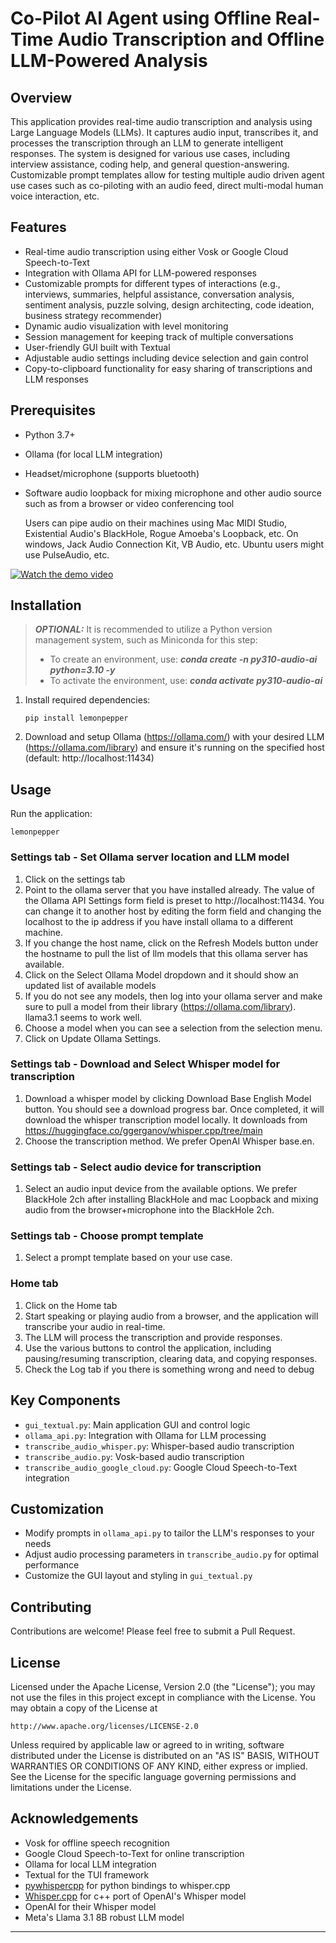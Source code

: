 # Co-Pilot AI Agent using Offline Real-Time Audio Transcription and Offline LLM-Powered Analysis

## Overview

This application provides real-time audio transcription and analysis using Large Language Models (LLMs). It captures audio input, transcribes it, and processes the transcription through an LLM to generate intelligent responses. The system is designed for various use cases, including interview assistance, coding help, and general question-answering.  Customizable prompt templates allow for testing multiple audio driven agent use cases such as co-piloting with an audio feed, direct multi-modal human voice interaction, etc.  

## Features

- Real-time audio transcription using either Vosk or Google Cloud Speech-to-Text
- Integration with Ollama API for LLM-powered responses
- Customizable prompts for different types of interactions (e.g., interviews, summaries, helpful assistance, conversation analysis, sentiment analysis, puzzle solving, design architecting, code ideation, business strategy recommender)
- Dynamic audio visualization with level monitoring
- Session management for keeping track of multiple conversations
- User-friendly GUI built with Textual
- Adjustable audio settings including device selection and gain control
- Copy-to-clipboard functionality for easy sharing of transcriptions and LLM responses

## Prerequisites

- Python 3.7+
- Ollama (for local LLM integration)


- Headset/microphone (supports bluetooth)
- Software audio loopback for mixing microphone and other audio source such as from a browser or video conferencing tool 
  
  Users can pipe audio on their machines using Mac MIDI Studio, Existential Audio's BlackHole, Rogue Amoeba's Loopback, etc.  On windows, Jack Audio Connection Kit, VB Audio, etc.  Ubuntu users might use PulseAudio, etc.

[![Watch the demo video](docs/images/screenshot_home.png)](https://youtu.be/X29zS82GMVk?hd=1 "Demo")

## Installation

> **_OPTIONAL:_** It is recommended to utilize a Python version management system, such as Miniconda for this step:  
> - To create an environment, use: **_conda create -n py310-audio-ai python=3.10 -y_**
> - To activate the environment, use: **_conda activate py310-audio-ai_**

1. Install required dependencies:
   ```
   pip install lemonpepper
   ```

2. Download and setup Ollama (https://ollama.com/) with your desired LLM (https://ollama.com/library) and ensure it's running on the specified host (default: http://localhost:11434)


## Usage

Run the application:

```
lemonpepper
```

### Settings tab - Set Ollama server location and LLM model
1. Click on the settings tab
2. Point to the ollama server that you have installed already.  The value of the Ollama API Settings form field is preset to http://localhost:11434.  You can change it to another host by editing the form field and changing the localhost to the ip address if you have install ollama to a different machine.
3. If you change the host name, click on the Refresh Models button under the hostname to pull the list of llm models that this ollama server has available.
4. Click on the Select Ollama Model dropdown and it should show an updated list of available models
5. If you do not see any models, then log into your ollama server and make sure to pull a model from their library (https://ollama.com/library).  llama3.1 seems to work well.
6. Choose a model when you can see a selection from the selection menu.
7. Click on Update Ollama Settings.

### Settings tab - Download and Select Whisper model for transcription
1. Download a whisper model by clicking Download Base English Model button.  You should see a download progress bar.  Once completed, it will download the whisper transcription model locally.  It downloads from https://huggingface.co/ggerganov/whisper.cpp/tree/main
2. Choose the transcription method.  We prefer OpenAI Whisper base.en.

### Settings tab - Select audio device for transcription
1. Select an audio input device from the available options.  We prefer BlackHole 2ch after installing BlackHole and mac Loopback and mixing audio from the browser+microphone into the BlackHole 2ch.

### Settings tab - Choose prompt template
1. Select a prompt template based on your use case.

### Home tab
1. Click on the Home tab
2. Start speaking or playing audio from a browser, and the application will transcribe your audio in real-time.
3. The LLM will process the transcription and provide responses.
4. Use the various buttons to control the application, including pausing/resuming transcription, clearing data, and copying responses.
5. Check the Log tab if you there is something wrong and need to debug

## Key Components

- `gui_textual.py`: Main application GUI and control logic
- `ollama_api.py`: Integration with Ollama for LLM processing
- `transcribe_audio_whisper.py`: Whisper-based audio transcription
- `transcribe_audio.py`: Vosk-based audio transcription
- `transcribe_audio_google_cloud.py`: Google Cloud Speech-to-Text integration

## Customization

- Modify prompts in `ollama_api.py` to tailor the LLM's responses to your needs
- Adjust audio processing parameters in `transcribe_audio.py` for optimal performance
- Customize the GUI layout and styling in `gui_textual.py`

## Contributing

Contributions are welcome! Please feel free to submit a Pull Request.

## License

Licensed under the Apache License, Version 2.0 (the "License");
you may not use the files in this project except in compliance with the License.
You may obtain a copy of the License at

    http://www.apache.org/licenses/LICENSE-2.0

Unless required by applicable law or agreed to in writing, software
distributed under the License is distributed on an "AS IS" BASIS,
WITHOUT WARRANTIES OR CONDITIONS OF ANY KIND, either express or implied.
See the License for the specific language governing permissions and
limitations under the License.


## Acknowledgements

- Vosk for offline speech recognition
- Google Cloud Speech-to-Text for online transcription
- Ollama for local LLM integration
- Textual for the TUI framework
- [pywhispercpp](https://github.com/abdeladim-s/pywhispercpp) for python bindings to whisper.cpp
- [Whisper.cpp](https://github.com/ggerganov/whisper.cpp) for c++ port of OpenAI's Whisper model
- OpenAI for their Whisper model
- Meta's Llama 3.1 8B robust LLM model 
---

